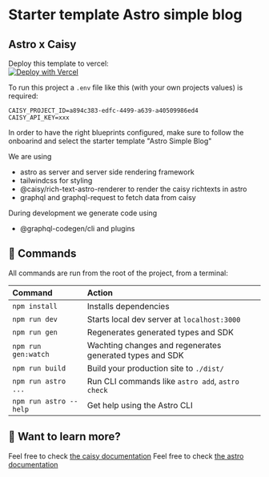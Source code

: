 # Starter template Astro simple blog
## Astro x Caisy 

Deploy this template to vercel:
<br>
[![Deploy with Vercel](https://vercel.com/button)](https://vercel.com/new/clone?repository-url=https%3A%2F%2Fgithub.com%2Fcaisy-io%2Fstarter-template-astro-simple-blog&env=CAISY_PROJECT_ID,CAISY_API_KEY&envDescription=CAISY_PROJECT_ID%20and%20CAISY_API_KEY%20is%20required%20for%20the%20tempalte%20to%20work&envLink=https%3A%2F%2Fcaisy.io%2Fdeveloper%2Fdocs%2Fauthentication%2Fapi-keys&project-name=caisy-astro-simple-blog&repository-name=caisy-astro-simple-blog&demo-title=caisy-astro-simple-blog&demo-description=Example%20Deployment%20of%20this%20Template&demo-url=https%3A%2F%2Fstarter-template-astro-simple-blog.vercel.app)


To run this project a `.env` file like this (with your own projects values) is required: 
```
CAISY_PROJECT_ID=a894c383-edfc-4499-a639-a40509986ed4
CAISY_API_KEY=xxx
```

In order to have the right blueprints configured, make sure to follow the onboarind and select the starter template "Astro Simple Blog"

We are using 
- astro as server and server side rendering framework 
- tailwindcss for styling
- @caisy/rich-text-astro-renderer to render the caisy richtexts in astro
- graphql and graphql-request to fetch data from caisy

During development we generate code using 
- @graphql-codegen/cli and plugins

## 🧞 Commands

All commands are run from the root of the project, from a terminal:

| Command                | Action                                                   |
| :--------------------- | :--------------------------------------------------------|
| `npm install`          | Installs dependencies                                    |
| `npm run dev`          | Starts local dev server at `localhost:3000`              |
| `npm run gen`          | Regenerates generated types and SDK                      |
| `npm run gen:watch`    | Wachting changes and regenerates generated types and SDK |
| `npm run build`        | Build your production site to `./dist/`                  |
| `npm run astro ...`    | Run CLI commands like `astro add`, `astro check`         |
| `npm run astro --help` | Get help using the Astro CLI                             |

## 👀 Want to learn more?

Feel free to check [the caisy documentation](https://caisy.io/developer/docs) 
Feel free to check [the astro documentation](https://docs.astro.build) 

